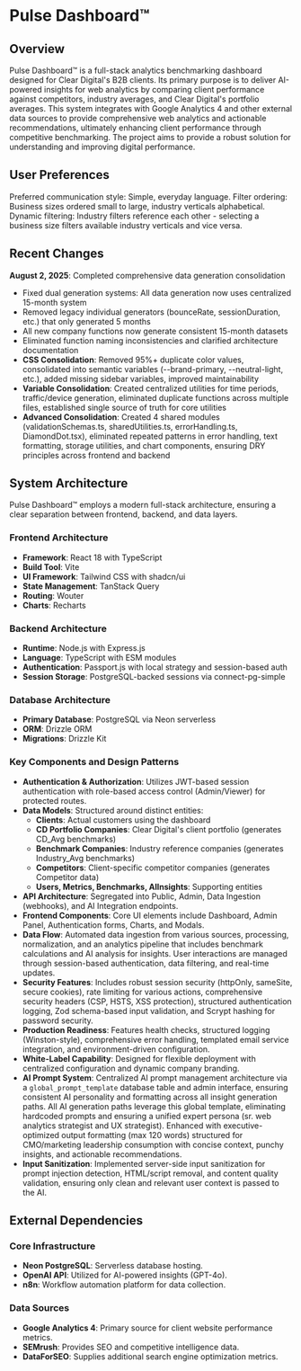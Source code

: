 # Pulse Dashboard™

## Overview
Pulse Dashboard™ is a full-stack analytics benchmarking dashboard designed for Clear Digital's B2B clients. Its primary purpose is to deliver AI-powered insights for web analytics by comparing client performance against competitors, industry averages, and Clear Digital's portfolio averages. This system integrates with Google Analytics 4 and other external data sources to provide comprehensive web analytics and actionable recommendations, ultimately enhancing client performance through competitive benchmarking. The project aims to provide a robust solution for understanding and improving digital performance.

## User Preferences
Preferred communication style: Simple, everyday language.
Filter ordering: Business sizes ordered small to large, industry verticals alphabetical.
Dynamic filtering: Industry filters reference each other - selecting a business size filters available industry verticals and vice versa.

## Recent Changes
**August 2, 2025**: Completed comprehensive data generation consolidation
- Fixed dual generation systems: All data generation now uses centralized 15-month system
- Removed legacy individual generators (bounceRate, sessionDuration, etc.) that only generated 5 months
- All new company functions now generate consistent 15-month datasets
- Eliminated function naming inconsistencies and clarified architecture documentation
- **CSS Consolidation**: Removed 95%+ duplicate color values, consolidated into semantic variables (--brand-primary, --neutral-light, etc.), added missing sidebar variables, improved maintainability
- **Variable Consolidation**: Created centralized utilities for time periods, traffic/device generation, eliminated duplicate functions across multiple files, established single source of truth for core utilities
- **Advanced Consolidation**: Created 4 shared modules (validationSchemas.ts, sharedUtilities.ts, errorHandling.ts, DiamondDot.tsx), eliminated repeated patterns in error handling, text formatting, storage utilities, and chart components, ensuring DRY principles across frontend and backend


## System Architecture

Pulse Dashboard™ employs a modern full-stack architecture, ensuring a clear separation between frontend, backend, and data layers.

### Frontend Architecture
- **Framework**: React 18 with TypeScript
- **Build Tool**: Vite
- **UI Framework**: Tailwind CSS with shadcn/ui
- **State Management**: TanStack Query
- **Routing**: Wouter
- **Charts**: Recharts

### Backend Architecture
- **Runtime**: Node.js with Express.js
- **Language**: TypeScript with ESM modules
- **Authentication**: Passport.js with local strategy and session-based auth
- **Session Storage**: PostgreSQL-backed sessions via connect-pg-simple

### Database Architecture
- **Primary Database**: PostgreSQL via Neon serverless
- **ORM**: Drizzle ORM
- **Migrations**: Drizzle Kit

### Key Components and Design Patterns
- **Authentication & Authorization**: Utilizes JWT-based session authentication with role-based access control (Admin/Viewer) for protected routes.
- **Data Models**: Structured around distinct entities:
  - **Clients**: Actual customers using the dashboard
  - **CD Portfolio Companies**: Clear Digital's client portfolio (generates CD_Avg benchmarks)
  - **Benchmark Companies**: Industry reference companies (generates Industry_Avg benchmarks)
  - **Competitors**: Client-specific competitor companies (generates Competitor data)
  - **Users, Metrics, Benchmarks, AIInsights**: Supporting entities
- **API Architecture**: Segregated into Public, Admin, Data Ingestion (webhooks), and AI Integration endpoints.
- **Frontend Components**: Core UI elements include Dashboard, Admin Panel, Authentication forms, Charts, and Modals.
- **Data Flow**: Automated data ingestion from various sources, processing, normalization, and an analytics pipeline that includes benchmark calculations and AI analysis for insights. User interactions are managed through session-based authentication, data filtering, and real-time updates.
- **Security Features**: Includes robust session security (httpOnly, sameSite, secure cookies), rate limiting for various actions, comprehensive security headers (CSP, HSTS, XSS protection), structured authentication logging, Zod schema-based input validation, and Scrypt hashing for password security.
- **Production Readiness**: Features health checks, structured logging (Winston-style), comprehensive error handling, templated email service integration, and environment-driven configuration.
- **White-Label Capability**: Designed for flexible deployment with centralized configuration and dynamic company branding.
- **AI Prompt System**: Centralized AI prompt management architecture via a `global_prompt_template` database table and admin interface, ensuring consistent AI personality and formatting across all insight generation paths. All AI generation paths leverage this global template, eliminating hardcoded prompts and ensuring a unified expert persona (sr. web analytics strategist and UX strategist). Enhanced with executive-optimized output formatting (max 120 words) structured for CMO/marketing leadership consumption with concise context, punchy insights, and actionable recommendations.
- **Input Sanitization**: Implemented server-side input sanitization for prompt injection detection, HTML/script removal, and content quality validation, ensuring only clean and relevant user context is passed to the AI.

## External Dependencies

### Core Infrastructure
- **Neon PostgreSQL**: Serverless database hosting.
- **OpenAI API**: Utilized for AI-powered insights (GPT-4o).
- **n8n**: Workflow automation platform for data collection.

### Data Sources
- **Google Analytics 4**: Primary source for client website performance metrics.
- **SEMrush**: Provides SEO and competitive intelligence data.
- **DataForSEO**: Supplies additional search engine optimization metrics.